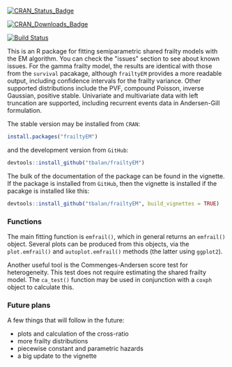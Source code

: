 
<!-- README.md is generated from README.Rmd. Please edit that file -->
[![CRAN\_Status\_Badge](https://www.r-pkg.org/badges/version/frailtyEM)](https://cran.r-project.org/package=frailtyEM)

[![CRAN\_Downloads\_Badge](https://cranlogs.r-pkg.org/badges/frailtyEM)](https://CRAN.R-project.org/package=frailtyEM)

[![Build Status](https://travis-ci.org/tbalan/frailtyEM.svg?branch=master)](https://travis-ci.org/tbalan/frailtyEM)

This is an R package for fitting semiparametric shared frailty models with the EM algorithm. You can check the "issues" section to see about known issues. For the gamma frailty model, the results are identical with those from the `survival` pacakage, although `frailtyEM` provides a more readable output, including confidence intervals for the frailty variance. Other supported distributions include the PVF, compound Poisson, inverse Gaussian, positive stable. Univariate and multivariate data with left truncation are supported, including recurrent events data in Andersen-Gill formulation.

The stable version may be installed from `CRAN`:

``` r
install.packages("frailtyEM")
```

and the development version from `GitHub`:

``` r
devtools::install_github("tbalan/frailtyEM")
```

The bulk of the documentation of the package can be found in the vignette. If the package is installed from `GitHub`, then the vignette is installed if the pacakge is installed like this:

``` r
devtools::install_github("tbalan/frailtyEM", build_vignettes = TRUE)
```

### Functions

The main fitting function is `emfrail()`, which in general returns an `emfrail()` object. Several plots can be produced from this objects, via the `plot.emfrail()` and `autoplot.emfrail()` methods (the latter using `ggplot2`).

Another useful tool is the Commenges-Andersen score test for heterogeneity. This test does not require estimating the shared frailty model. The `ca_test()` function may be used in conjunction with a `coxph` object to calculate this.

### Future plans

A few things that will follow in the future:

-   plots and calculation of the cross-ratio
-   more frailty distributions
-   piecewise constant and parametric hazards
-   a big update to the vignette
